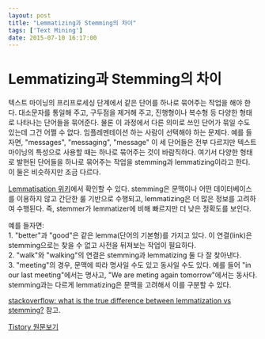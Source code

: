 ```yaml
---
layout: post
title: "Lemmatizing과 Stemming의 차이"
tags: ['Text Mining']
date: 2015-07-10 16:17:00
---
```

# Lemmatizing과 Stemming의 차이

텍스트 마이닝의 프리프로세싱 단계에서 같은 단어를 하나로 묶어주는 작업을 해야 한다. 대소문자를 통일해 주고, 구두점을 제거해 주고, 진행형이나 복수형 등 다양한 형태로 나타나는 단어들을 묶어준다. 물론 이 과정에서 다른 의미로 쓰인 단어가 묶일 수도 있는데 그건 어쩔 수 없다. 임플레멘테이션 하는 사람이 선택해야 하는 문제다. 예를 들자면, "messages", "messaging", "message" 이 세 단어들은 전부 다르지만 텍스트마이닝의 특성으로 사용할 때는 하나로 묶어주는 것이 바람직하다. 여기서 다양한 형태로 발현된 단어들을 하나로 묶어주는 작업을 stemming과 lemmatizing이라고 한다. 이 둘은 비슷하지만 조금 다르다.

[Lemmatisation 위키](https://en.wikipedia.org/wiki/Lemmatisation)에서 확인할 수 있다. stemming은 문맥이나 어떤 데이터베이스를 이용하지 않고 간단한 룰 기반으로 수행되고, lemmatizing은 더 많은 정보를 고려하여 수행된다. 즉, stemmer가 lemmatizer에 비해 빠르지만 더 낮은 정확도를 보인다.

예를 들자면:   
1\. "better"과 "good"은 같은 lemma(단어의 기본형)를 가지고 있다. 이 연결(link)은 stemming으로는 찾을 수 없고 사전을 뒤져보는 작업이 필요하다.   
2\. "walk"와 "walking"의 연결은 stemming과 lemmatizing 둘 다 잘 찾아낸다.   
3\. "meeting"의 경우, 문맥에 따라 명사일 수도 있고 동사일 수도 있다. 예를 들어 "in our last meeting"에서는 명사고, "We are meting again tomorrow"에서는 동사다. stemming과는 다르게 lemmatizing은 문맥을 고려해서 이를 구분할 수 있다.

[stackoverflow: what is the true difference between lemmatization vs stemming?](http://stackoverflow.com/questions/1787110/what-is-the-true-difference-between-lemmatization-vs-stemming) 참고.


[Tistory 원문보기](http://khanrc.tistory.com/102)
